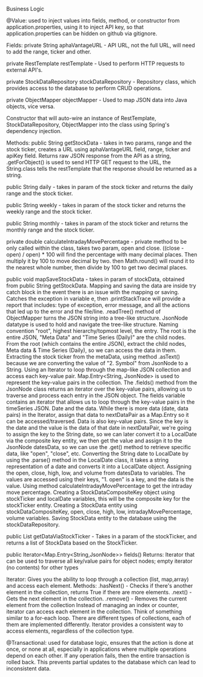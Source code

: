 Business Logic

@Value: used to inject values into fields, method, or constructor from application.properties, using it to inject API key,
so that application.properties can be hidden on github via gitignore.

Fields:
private String aphaVantageURL - API URL, not the full URL, will need to add the range, ticker and other.

private RestTemplate restTemplate - Used to perform HTTP requests to external API's.

private StockDataRepository stockDataRepository - Repository class, which provides access to the database to perform CRUD operations.

private ObjectMapper objectMapper - Used to map JSON data into Java objects, vice versa.

Constructor that will auto-wire an instance of RestTemplate, StockDataRepository, ObjectMapper into the class using Spring's dependency injection.

Methods:
public String getStockData - takes in two params, range and the stock ticker, creates a URL using aphaVantageURL field, range, ticker and apiKey field.
Returns raw JSON response from the API as a string, .getForObject() is used to send HTTP GET request to the URL, 
the String.class tells the restTemplate that the response should be returned as a string.

public String daily - takes in param of the stock ticker and returns the daily range and the stock ticker.

public String weekly - takes in param of the stock ticker and returns the weekly range and the stock ticker.

public String monthly - takes in param of the stock ticker and returns the monthly range and the stock ticker.

private double calculateIntradayMovePercentage - private method to be only called within the class,
takes two param, open and close.
((close - open) / open) * 100 will find the percentage with many decimal places.
Then multiply it by 100 to move decimal by two.
then Math.round() will round it to the nearest whole number, then divide by 100 to get two decimal places.

public void mapSaveStockData - takes in param of stockData, obtained from public String getStockData.
Mapping and saving the data are inside try catch block in the event there is an issue with the mapping or saving.
Catches the exception in variable e, then .printStackTrace will provide a report that includes: type of exception, error message, and all the actions that led up to the error and the file/line.
.readTree() method of ObjectMapper turns the JSON string into a tree-like structure. JsonNode datatype is used to hold and navigate the tree-like structure. 
Naming convention "root", highest hierarchy/topmost level, the entry. The root is the entire JSON, "Meta Data" and "Time Series (Daily)" are the child nodes. 
From the root (which contains the entire JSON), extract the child nodes, Meta data & Time Series (Daily), so we can access the data in them. 
Extracting the stock ticker from the metaData, using method .asText() because we are converting the value of "2. Symbol" from JsonNode to a String.
Using an Iterator to loop through the map-like JSON collection and access each key-value pair. Map.Entry<String, JsonNode> is used to represent the key-value pairs in the collection.
The .fields() method from the JsonNode class returns an iterator over the key-value pairs, allowing us to traverse and process each entry in the JSON object.
The fields variable contains an iterator that allows us to loop through the key-value pairs in the timeSeries JSON. Date and the data.
While there is more data (date, data pairs) in the Iterator, assign that data to nextDataPair as a Map.Entry so it can be accessed/traversed. Data is also key-value pairs.
Since the key is the date and the value is the data of that date in nextDataPair, we're going to assign the key to the String date, so we can later convert it to a LocalDate via the composite key entity,
we then get the value and assign it to the JsonNode datesData, so we can use the .get() method to retrieve specific data, like "open", "close", etc.
Converting the String date to LocalDate by using the .parse() method in the LocalDate class, it takes a string representation of a date and converts it into a LocalDate object.
Assigning the open, close, high, low, and volume from datesData to variables. The values are accessed using their keys, "1. open" is a key, and the data is the value.
Using method calculateIntradayMovePercentage to get the intraday move percentage.
Creating a StockDataCompositeKey object using stockTicker and localDate variables, this will be the composite key for the stockTicker entity.
Creating a StockData entity using stockDataCompositeKey, open, close, high, low, intradayMovePercentage, volume variables.
Saving StockData entity to the database using the stockDataRepository.

public List<StockData> getDataViaStockTicker - Takes in a param of the stockTicker, and returns a list of StockData based on the StockTicker. 


public Iterator<Map.Entry<String,JsonNode>> fields()
Returns:
Iterator that can be used to traverse all key/value pairs for object nodes; empty iterator (no contents) for other types

Iterator: Gives you the ability to loop through a collection (list, map,array) and access each element.
Methods:
    .hasNext() - Checks if there's another element in the collection, returns True if there are more elements.
    .next() - Gets the next element in the collection.
    .remove() - Removes the current element from the collection
Instead of managing an index or counter, iterator can access each element in the collection. Think of something similar to a for-each loop.
There are different types of collections, each of them are implemented differently. Iterator provides a consistent way to access elements, regardless of the collection type.


@Transactional: used for database logic, ensures that the action is done at once, or none at all, especially in applications where multiple operations depend on each other. 
If any operation fails, then the entire transaction is rolled back. This prevents partial updates to the database which can lead to inconsistent data. 

